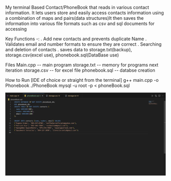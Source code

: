 

My terminal Based Contact/PhoneBook that reads in various contact information. It lets users store and easily access contacts information 
using a combination of maps and pairs(data structures)It then saves the information into various file formats such as csv and sql documents for accessing

Key Functions -:
 . Add new contacts and prevents duplicate Name
 . Validates email and number formats to ensure they are correct
 . Searching and deletion of contacts 
 . saves data to storage.txt(backup), storage.csv(excel use), phonebook.sql(DataBase use)

Files
Main.cpp -- main program
storage.txt -- memory for programs next iteration
storage.csv -- for excel file
phonebook.sql -- databse creation

How to Run [IDE of choice or straight from the terminal]
g++ main.cpp -o Phonebook
./PhoneBook
mysql -u root -p < phoneBook.sql

![image alt](https://github.com/buildingBuild/PhoneBook/blob/c99b423a8af8f366ea75d0bb9843b3caf9e1f0e9/img.png)
